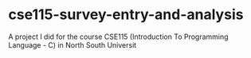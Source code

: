 # cse115-survey-entry-and-analysis
A project I did for the course CSE115 (Introduction To Programming Language - C) in North South Universit
